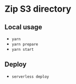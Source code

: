 # Zip S3 directory

## Local usage

- `yarn`
- `yarn prepare`
- `yarn start`

## Deploy

- `serverless deploy`
